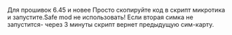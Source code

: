 Для прошивок 6.45 и новее
Просто скопируйте код в скрипт микротика и запустите.Safe mod не использовать!
 Если вторая симка не запустится- через 3 минуты скрипт вернет предыдущую сим-карту.

